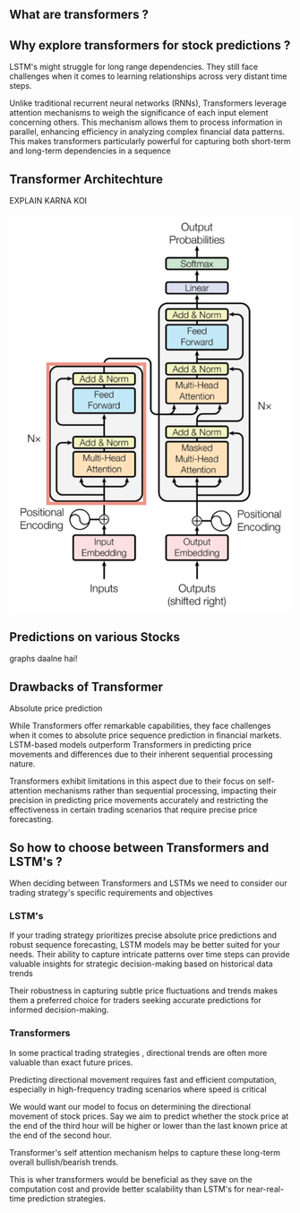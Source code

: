 ## What are transformers ?

## Why explore transformers for stock predictions ?
LSTM's might struggle for long range dependencies. They still face challenges when it comes to learning relationships across very distant time steps. 

Unlike traditional recurrent neural networks (RNNs), Transformers leverage attention mechanisms to weigh the significance of each input element concerning others. This mechanism allows them to process information in parallel, enhancing efficiency in analyzing complex financial data patterns. This makes transformers particularly powerful for capturing both short-term and long-term dependencies in a sequence

## Transformer Architechture

EXPLAIN KARNA KOI

![AA](images/trans_arch.png)

## Predictions on various Stocks

graphs daalne hai!

## Drawbacks of Transformer

Absolute price prediction

While Transformers offer remarkable capabilities, they face challenges when it comes to absolute price sequence prediction in financial markets. LSTM-based models outperform Transformers in predicting price movements and differences due to their inherent sequential processing nature. 

Transformers exhibit limitations in this aspect due to their focus on self-attention mechanisms rather than sequential processing, impacting their precision in predicting price movements accurately and restricting the effectiveness in certain trading scenarios that require precise price forecasting.

## So how to choose between Transformers and LSTM's ?

When deciding between Transformers and LSTMs we need to consider our trading strategy's specific requirements and objectives

### LSTM's

If your trading strategy prioritizes precise absolute price predictions and robust sequence forecasting, LSTM models may be better suited for your needs. Their ability to capture intricate patterns over time steps can provide valuable insights for strategic decision-making based on historical data trends

Their robustness in capturing subtle price fluctuations and trends makes them a preferred choice for traders seeking accurate predictions for informed decision-making.

### Transformers 

In some practical trading strategies , directional trends are often more valuable than exact future prices.

Predicting directional movement requires fast and efficient computation, especially in high-frequency trading scenarios where speed is critical

We would want our model to focus on determining the directional movement of stock prices. Say we aim to predict whether the stock price at the end of the third hour will be higher or lower than the last known price at the end of the second hour.

Transformer's self attention mechanism helps to capture these long-term overall bullish/bearish trends.

This is wher transformers would be beneficial as they save on the computation cost and provide better scalability than LSTM's for near-real-time prediction strategies.

